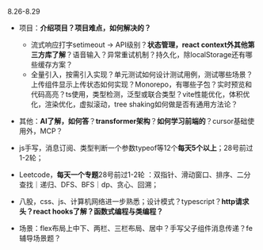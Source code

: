 8.26-8.29

- 项目：**介绍项目？项目难点，如何解决的？**
  - 流式响应打字setimeout -> API级别？**状态管理，react context外其他第三方库了解**？语音输入？异常重试机制？持久化，除localStorage还有哪些缓存方案？
  - 全量引入，按需引入实现？单元测试如何设计测试用例，测试哪些场景？上传组件显示上传状态如何实现？Monorepo，有哪些子包？实时预览和代码高亮？ts使用，类型检测，泛型或联合类型？vite性能优化，体积优化，渲染优化，虚拟滚动，tree shaking如何做是否有通用方法论？
- 其他：**AI了解，如何答**？**transformer架构**？**如何学习前端的**？cursor基础使用外，MCP？
- js手写，消息订阅、类型判断一个参数typeof等12个**每天5个以上**；28号前过1-2轮；
- Leetcode，**每天一个专题**28号前过1-2轮 ：双指针、滑动窗口、排序、二分查找｜递归、DFS、BFS｜dp、贪心、回溯；

- 八股，css、js、计算机网络进一步熟悉；设计模式？typescript？**http请求头？react hooks了解？函数式编程与类编程？**
- 场景：flex布局上中下、两栏、三栏布局、居中？手写父子组件消息传递？fe辅导场景题？
